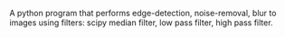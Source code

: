 A python program that performs edge-detection, noise-removal, blur to images using filters: scipy median filter, low pass filter, high pass filter.

